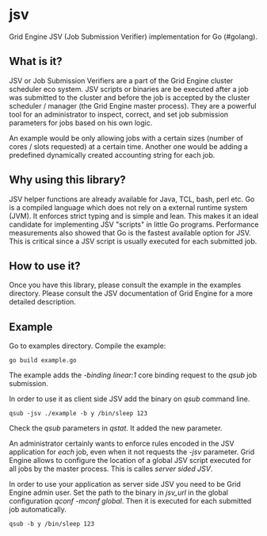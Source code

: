 jsv
===

Grid Engine JSV (Job Submission Verifier) implementation for Go (#golang).


## What is it?

JSV or Job Submission Verifiers are a part of the Grid Engine cluster scheduler eco system. JSV scripts or binaries are be executed after a job was submitted to the cluster and before the job is accepted by the cluster scheduler / manager (the Grid Engine master process). They are a powerful tool for an administrator to inspect, correct, and set job submission parameters for jobs based on his own logic. 

An example would be only allowing jobs with a certain sizes (number of cores / slots requested) at a certain time. Another one would be adding a predefined dynamically created accounting string for each job.

## Why using this library?

JSV helper functions are already available for Java, TCL, bash, perl etc. Go is a compiled language which does not rely on a external runtime system (JVM). It enforces strict typing and is simple and lean. This makes it an ideal candidate for implementing JSV "scripts" in little Go programs. Performance measurements also showed that Go is the fastest available option for JSV. This is critical since a JSV script is usually executed for each submitted job.

## How to use it?

Once you have this library, please consult the example in the examples directory. Please consult the JSV documentation of Grid Engine for a more detailed description.

## Example

Go to examples directory. Compile the example:

    go build example.go
    
The example adds the *-binding linear:1* core binding request to the *qsub* job submission.

In order to use it as client side JSV add the binary on *qsub* command line.

    qsub -jsv ./example -b y /bin/sleep 123
    
Check the *qsub* parameters in *qstat*. It added the new parameter.

An administrator certainly wants to enforce rules encoded in the JSV application for 
*each* job, even when it not requests the *-jsv* parameter. Grid Engine allows to configure
the location of a global JSV script executed for all jobs by the master process.
This is calles *server sided JSV*.

In order to use your application as server side JSV you need to be Grid Engine admin user. Set the path
to the binary in _jsv_url_ in the global configuration *qconf -mconf global*. Then it is 
executed for each submitted job automatically.

    qsub -b y /bin/sleep 123
